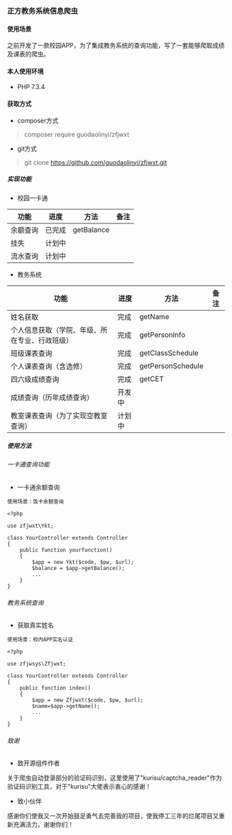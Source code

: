 ### 正方教务系统信息爬虫

#### 使用场景

之前开发了一款校园APP，为了集成教务系统的查询功能，写了一套能够爬取成绩及课表的爬虫。

#### 本人使用环境

* PHP 7.3.4

#### 获取方式

* composer方式

> composer require guodaolinyi/zfjwxt

* git方式

> git clone https://github.com/guodaolinyi/zfjwxt.git

##### 实现功能

* 校园一卡通

| 功能 | 进度 | 方法 |备注 |
|---|---|---|---|
| 余额查询 | 已完成 | getBalance |
| 挂失 | 计划中 | |
| 流水查询 | 计划中 |

* 教务系统

| 功能 | 进度 | 方法 | 备注 |
|---|---|---|---|
| 姓名获取 | 完成 | getName |
| 个人信息获取（学院、年级、所在专业、行政班级） | 完成 | getPersonInfo |
| 班级课表查询 | 完成 | getClassSchedule |
| 个人课表查询（含选修） | 完成 | getPersonSchedule |
| 四六级成绩查询 | 完成 | getCET |
| 成绩查询（历年成绩查询） | 开发中 |
| 教室课表查询（为了实现空教室查询） | 计划中 |

##### 使用方法

###### 一卡通查询功能

* 一卡通余额查询

```
使用场景：饭卡余额查询

<?php

use zfjwxt\Ykt;

class YourController extends Controller
{
    public function yourfunction()
    {
        $app = new Ykt($code, $pw, $url);
        $balance = $app->getBalance();
        ...    
    }
}
```

###### 教务系统查询

* 获取真实姓名

```
使用场景：校内APP实名认证

<?php

use zfjwsys\Zfjwxt;

class YourController extends Controller
{
    public function index()
    {
        $app = new Zfjwxt($code, $pw, $url);
        $name=$app->getName();  
        ...   
    }
}
```

###### 致谢

* 致开源组件作者

关于爬虫自动登录部分的验证码识别，这里使用了"kurisu/captcha_reader"作为验证码识别工具，对于"kurisu"大佬表示衷心的感谢！

* 致小伙伴

感谢你们使我又一次开始鼓足勇气去完善我的项目，使我停工三年的烂尾项目又重新充满活力，谢谢你们！
